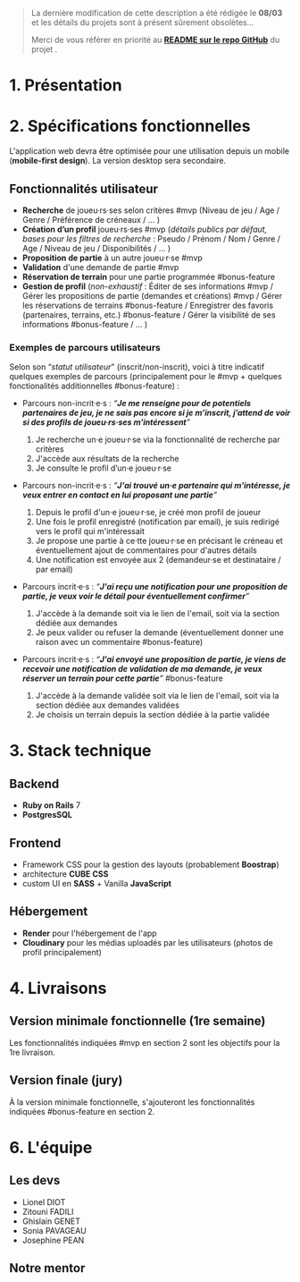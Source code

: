 >
>La dernière modification de cette description a été rédigée le **08/03** et les détails du projets sont à présent sûrement obsolètes...
>
>Merci de vous référer en priorité au [**README sur le repo GitHub**](https://github.com/soniapvg/tennis-partner-app) du projet .
>

# 1. Présentation


# 2. Spécifications fonctionnelles

L'application web devra être optimisée pour une utilisation depuis un mobile (**mobile-first design**). La version desktop sera secondaire.

## Fonctionnalités utilisateur

- **Recherche** de joueu·rs·ses selon critères #mvp
  (Niveau de jeu / Age / Genre / Préférence de créneaux / … )
- **Création d’un profil** joueu·rs·ses #mvp
  (*détails publics par défaut, bases pour les filtres de recherche* : Pseudo / Prénom / Nom / Genre / Age / Niveau de jeu / Disponibilités / … )
- **Proposition de partie** à un autre joueu·r·se #mvp
- **Validation** d'une demande de partie #mvp
- **Réservation de terrain** pour une partie programmée #bonus-feature
- **Gestion de profil**
  (*non-exhaustif* : Éditer de ses informations #mvp / Gérer les propositions de partie (demandes et créations) #mvp / Gérer les réservations de terrains #bonus-feature / Enregistrer des favoris (partenaires, terrains, etc.) #bonus-feature / Gérer la visibilité de ses informations #bonus-feature / … )

### Exemples de parcours utilisateurs

Selon son “*statut utilisateur*” (inscrit/non-inscrit), voici à titre indicatif quelques exemples de parcours (principalement pour le #mvp + quelques fonctionalités additionnelles #bonus-feature) :

- Parcours non-incrit·e·s : _“**Je me renseigne pour de potentiels partenaires de jeu, je ne sais pas encore si je m’inscrit, j’attend de voir si des profils de joueu·rs·ses m’intéressent**”_
	1. Je recherche un·e joueu·r·se via la fonctionnalité de recherche par critères
	2. J'accède aux résultats de la recherche
	3. Je consulte le profil d’un·e joueu·r·se

- Parcours non-incrit·e·s : _“**J'ai trouvé un·e partenaire qui m'intéresse, je veux entrer en contact en lui proposant une partie**”_
	1. Depuis le profil d'un·e joueu·r·se, je créé mon profil de joueur
	2. Une fois le profil enregistré (notification par email), je suis redirigé vers le profil qui m'intéressait
	3. Je propose une partie à ce·tte joueu·r·se en précisant le créneau et éventuellement ajout de commentaires pour d'autres détails
	4. Une notification est envoyée aux 2 (demandeur·se et destinataire / par email)

- Parcours incrit·e·s : _“**J'ai reçu une notification pour une proposition de partie, je veux voir le détail pour éventuellement confirmer**”_
	1. J'accède à la demande soit via le lien de l'email, soit via la section dédiée aux demandes
	2. Je peux valider ou refuser la demande (éventuellement donner une raison avec un commentaire #bonus-feature)

- Parcours incrit·e·s : _“**J'ai envoyé une proposition de partie, je viens de recevoir une notification de validation de ma demande, je veux réserver un terrain pour cette partie**”_ #bonus-feature
	1. J'accède à la demande validée soit via le lien de l'email, soit via la section dédiée aux demandes validées
	2. Je choisis un terrain depuis la section dédiée à la partie validée

# 3. Stack technique

## Backend

-   **Ruby on Rails** 7
-   **PostgresSQL**

## Frontend

-   Framework CSS pour la gestion des layouts (probablement **Boostrap**)
-   architecture **CUBE CSS**
-   custom UI en **SASS** + Vanilla **JavaScript**

## Hébergement

- **Render** pour l'hébergement de l'app
- **Cloudinary** pour les médias uploadés par les utilisateurs (photos de profil principalement)


# 4. Livraisons

## Version minimale fonctionnelle (1re semaine)

Les fonctionnalités indiquées #mvp en section 2 sont les objectifs pour la 1re livraison.

## Version finale (jury)

À la version minimale fonctionnelle, s'ajouteront les fonctionnalités indiquées #bonus-feature en section 2.

# 6. L'équipe

## Les devs

- Lionel DIOT
- Zitouni FADILI
- Ghislain GENET
- Sonia PAVAGEAU
- Josephine PEAN

## Notre mentor


